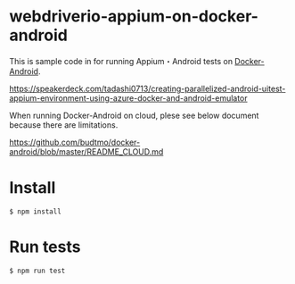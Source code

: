# webdriverio-appium-on-docker-android

This is sample code in for running Appium・Android tests on [Docker-Android](https://github.com/budtmo/docker-android).

https://speakerdeck.com/tadashi0713/creating-parallelized-android-uitest-appium-environment-using-azure-docker-and-android-emulator

When running Docker-Android on cloud, plese see below document because there are limitations.

https://github.com/budtmo/docker-android/blob/master/README_CLOUD.md

# Install
```
$ npm install
```

# Run tests

```
$ npm run test
```
